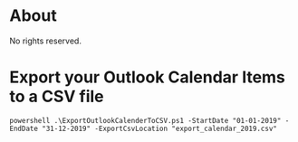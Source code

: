 # About
No rights reserved.

# Export your Outlook Calendar Items to a CSV file

```
powershell .\ExportOutlookCalenderToCSV.ps1 -StartDate "01-01-2019" -EndDate "31-12-2019" -ExportCsvLocation "export_calendar_2019.csv"
```